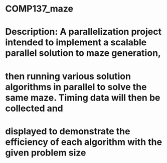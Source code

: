 # COMP137_maze
# Description: A parallelization project intended to implement a scalable parallel solution to maze generation,
#     then running various solution algorithms in parallel to solve the same maze. Timing data will then be collected and
#     displayed to demonstrate the efficiency of each algorithm with the given problem size
